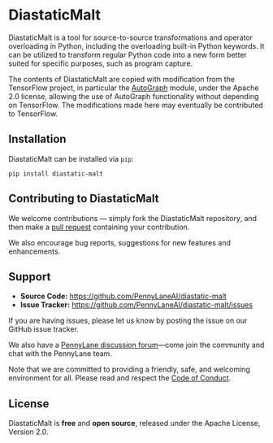 # DiastaticMalt

DiastaticMalt is a tool for source-to-source transformations and operator
overloading in Python, including the overloading built-in Python keywords.
It can be utilized to transform regular Python code into a new form better
suited for specific purposes, such as program capture.

The contents of DiastaticMalt are copied with modification from the TensorFlow project,
in particular the [AutoGraph](https://www.tensorflow.org/versions/r2.0/api_docs/python/tf/autograph)
module, under the Apache 2.0 license, allowing the use of AutoGraph functionality without
depending on TensorFlow. The modifications made here may eventually be contributed
to TensorFlow.

## Installation

DiastaticMalt can be installed via ``pip``:

```console
pip install diastatic-malt
```

## Contributing to DiastaticMalt

We welcome contributions — simply fork the DiastaticMalt repository, and then make a [pull
request](https://help.github.com/articles/about-pull-requests/) containing your contribution.

We also encourage bug reports, suggestions for new features and enhancements.

## Support

- **Source Code:** https://github.com/PennyLaneAI/diastatic-malt
- **Issue Tracker:** https://github.com/PennyLaneAI/diastatic-malt/issues

If you are having issues, please let us know by posting the issue on our GitHub issue tracker.

We also have a [PennyLane discussion forum](https://discuss.pennylane.ai)—come join the community
and chat with the PennyLane team.

Note that we are committed to providing a friendly, safe, and welcoming environment for all. Please
read and respect the [Code of Conduct](.github/CODE_OF_CONDUCT.md).

## License

DiastaticMalt is **free** and **open source**, released under the Apache License, Version 2.0.
